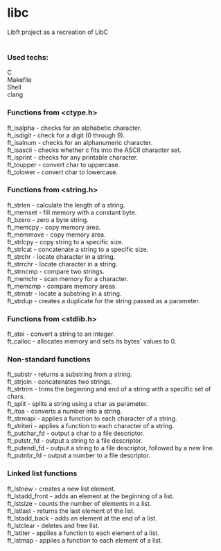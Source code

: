 # libc
Libft project as a recreation of LibC<br><br>

### Used techs:
C<br>
Makefile<br>
Shell<br>
clang

### Functions from <ctype.h>

 ft_isalpha - checks for an alphabetic character.<br>
 ft_isdigit - check for a digit (0 through 9).<br>
 ft_isalnum - checks for an alphanumeric character.<br>
 ft_isascii - checks whether c fits into the ASCII character set.<br>
 ft_isprint - checks for any printable character.<br>
 ft_toupper - convert char to uppercase.<br>
 ft_tolower - convert char to lowercase.

### Functions from <string.h>

 ft_strlen - calculate the length of a string.<br>
 ft_memset - fill memory with a constant byte.<br>
 ft_bzero - zero a byte string.<br>
 ft_memcpy - copy memory area.<br>
 ft_memmove - copy memory area.<br>
 ft_strlcpy - copy string to a specific size.<br>
 ft_strlcat - concatenate a string to a specific size.<br>
 ft_strchr - locate character in a string.<br>
 ft_strrchr - locate character in a string.<br>
 ft_strncmp - compare two strings.<br>
 ft_memchr - scan memory for a character.<br>
 ft_memcmp - compare memory areas.<br>
 ft_strnstr - locate a substring in a string.<br>
 ft_strdup - creates a duplicate for the string passed as a parameter.

### Functions from <stdlib.h>

 ft_atoi - convert a string to an integer.<br>
 ft_calloc - allocates memory and sets its bytes' values to 0.

### Non-standard functions

 ft_substr - returns a substring from a string.<br>
 ft_strjoin - concatenates two strings.<br>
 ft_strtrim - trims the beginning and end of a string with a specific set of chars.<br>
 ft_split - splits a string using a char as parameter.<br>
 ft_itoa - converts a number into a string.<br>
 ft_strmapi - applies a function to each character of a string.<br>
 ft_striteri - applies a function to each character of a string.<br>
 ft_putchar_fd - output a char to a file descriptor.<br>
 ft_putstr_fd - output a string to a file descriptor.<br>
 ft_putendl_fd - output a string to a file descriptor, followed by a new line.<br>
 ft_putnbr_fd - output a number to a file descriptor.

### Linked list functions

 ft_lstnew - creates a new list element.<br>
 ft_lstadd_front - adds an element at the beginning of a list.<br>
 ft_lstsize - counts the number of elements in a list.<br>
 ft_lstlast - returns the last element of the list.<br>
 ft_lstadd_back - adds an element at the end of a list.<br>
 ft_lstclear - deletes and free list.<br>
 ft_lstiter - applies a function to each element of a list.<br>
 ft_lstmap - applies a function to each element of a list.


